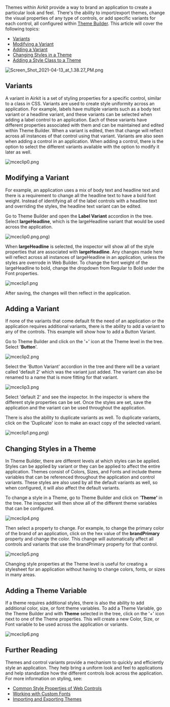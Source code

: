 Themes within Airkit provide a way to brand an application to create a particular look and feel.  There's the ability to import/export themes, change the visual properties of any type of controls, or add specific variants for each control, all configured within [Theme Builder](https://support.airkit.com/docs/theme-builder). This article will cover the following topics:


* [Variants](#h_01F38GA75JVBN2C45Q89CNDVBF)
* [Modifying a Variant](#h_01F38GAE603BQD05H95VRZRRN8)
* [Adding a Variant](#h_01F38GAMNFSJPAK687KYZA630T)
* [Changing Styles in a Theme](#h_01F38GAVRX68Y1B16BM3VMKHRH)
* [Adding a Style Class to a Theme](#h_01F38GB49QCPS4HEF27ZJKSN7M)


![Screen_Shot_2021-04-13_at_1.38.27_PM.png](./assets_v1714/working-with-themes-and-control-variants-v1714-0.png)


Variants
--------


A variant in Airkit is a set of styling properties for a specific control, similar to a class in CSS. Variants are used to create style uniformity across an application. For example, labels have multiple variants such as a body text variant or a headline variant, and these variants can be selected when adding a label control to an application. Each of these variants have different properties associated with them and can be maintained and edited within Theme Builder. When a variant is edited, then that change will reflect across all instances of that control using that variant. Variants are also seen when adding a control in an application. When adding a control, there is the option to select the different variants available with the option to modify it later as well.


![mceclip0.png](./assets_v1714/working-with-themes-and-control-variants-v1714-1.png)


Modifying a Variant
-------------------


For example, an application uses a mix of body text and headline text and there is a requirement to change all the headline text to have a bold font weight. Instead of identifying all of the label controls with a headline text and overriding the styles, the headline text variant can be edited. 


Go to Theme Builder and open the **Label Variant** accordion in the tree. Select **largeHeadline**, which is the largeHeadline variant that would be used across the application. 


![mceclip0.png](./assets_v1714/working-with-themes-and-control-variants-v1714-2).png)


When **largeHeadline** is selected, the inspector will show all of the style properties that are associated with **largeHeadline**. Any changes made here will reflect across all instances of largeHeadline in an application, unless the styles are overrode in Web Builder. To change the font weight of the largeHeadline to bold, change the dropdown from Regular to Bold under the Font properties. 


![mceclip1.png](./assets_v1714/working-with-themes-and-control-variants-v1714-3.png)


After saving, the changes will then reflect in the application. 


Adding a Variant
----------------


If none of the variants that come default fit the need of an application or the application requires additional variants, there is the ability to add a variant to any of the controls. This example will show how to add a Button Variant.


Go to Theme Builder and click on the '+' icon at the Theme level in the tree. Select '**Button**'. 


![mceclip2.png](./assets_v1714/working-with-themes-and-control-variants-v1714-4.png)


Select the 'Button Variant' accordion in the tree and there will be a variant called 'default 2' which was the variant just added. The variant can also be renamed to a name that is more fitting for that variant. 


![mceclip3.png](./assets_v1714/working-with-themes-and-control-variants-v1714-5.png)


Select 'default 2' and see the inspector. In the inspector is where the different style properties can be set. Once the styles are set, save the application and the variant can be used throughout the application. 


There is also the ability to duplicate variants as well. To duplicate variants, click on the 'Duplicate' icon to make an exact copy of the selected variant.


![mceclip1.png](./assets_v1714/working-with-themes-and-control-variants-v1714-6).png)


Changing Styles in a Theme
--------------------------


In Theme Builder, there are different levels at which styles can be applied. Styles can be applied by variant or they can be applied to affect the entire application. Themes consist of Colors, Sizes, and Fonts and include theme variables that can be referenced throughout the application and control variants. These styles are also used by all the default variants as well, so when configured, it will also affect the default variants. 


To change a style in a Theme, go to Theme Builder and click on '**Theme'** in the tree. The inspector will then show all of the different theme variables that can be configured. 


![mceclip4.png](./assets_v1714/working-with-themes-and-control-variants-v1714-7.png)


Then select a property to change. For example, to change the primary color of the brand of an application, click on the hex value of the **brandPrimary** property and change the color. This change will automatically affect all controls and variants that use the brandPrimary property for that control. 


![mceclip5.png](./assets_v1714/working-with-themes-and-control-variants-v1714-8.png)


Changing style properties at the Theme level is useful for creating a stylesheet for an application without having to change colors, fonts, or sizes in many areas. 


Adding a Theme Variable
-----------------------


If a theme requires additional styles, there is also the ability to add additional color, size, or font theme variables. To add a Theme Variable, go the Theme Builder and with **Theme** selected in the tree, click on the '+' icon next to one of the Theme properties. This will create a new Color, Size, or Font variable to be used across the application or variants. 


![mceclip6.png](./assets_v1714/working-with-themes-and-control-variants-v1714-9.png)


Further Reading
---------------


Themes and control variants provide a mechanism to quickly and efficiently style an application. They help bring a uniform look and feel to applications and help standardize how the different controls look across the application. For more information on styling, see:


* [Common Style Properties of Web Controls](https://support.airkit.com/reference/common-style-properties-of-web-controls)
* [Working with Custom Fonts](https://support.airkit.com/docs/working-with-custom-fonts)
* [Importing and Exporting Themes](https://support.airkit.com/docs/importing-and-exporting-themes)